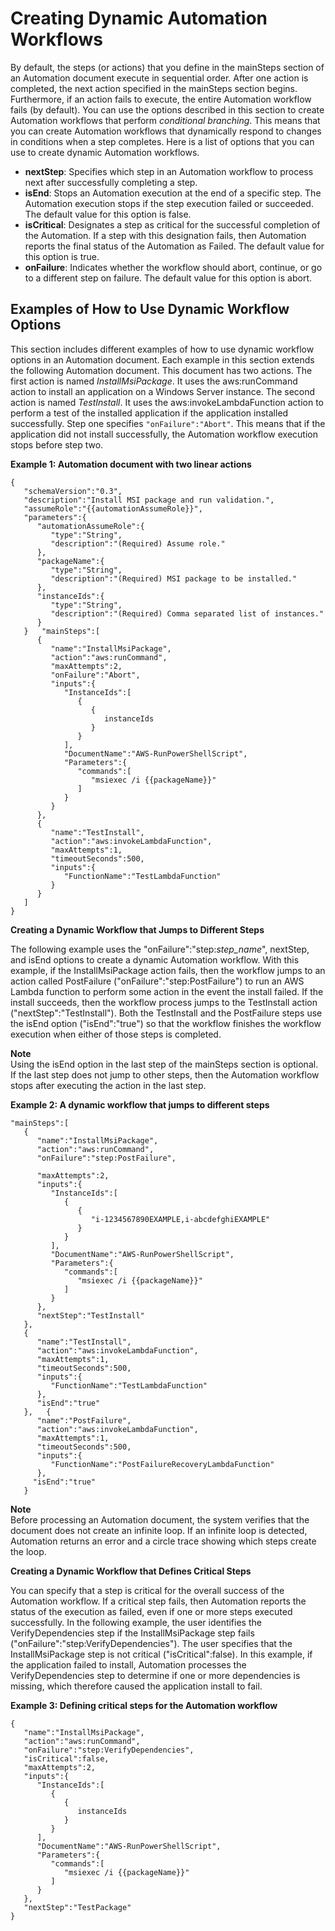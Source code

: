 # Creating Dynamic Automation Workflows<a name="automation-branchdocs"></a>

By default, the steps \(or actions\) that you define in the mainSteps section of an Automation document execute in sequential order\. After one action is completed, the next action specified in the mainSteps section begins\. Furthermore, if an action fails to execute, the entire Automation workflow fails \(by default\)\. You can use the options described in this section to create Automation workflows that perform *conditional branching*\. This means that you can create Automation workflows that dynamically respond to changes in conditions when a step completes\. Here is a list of options that you can use to create dynamic Automation workflows\.
+ **nextStep**: Specifies which step in an Automation workflow to process next after successfully completing a step\. 
+ **isEnd**: Stops an Automation execution at the end of a specific step\. The Automation execution stops if the step execution failed or succeeded\. The default value for this option is false\.
+ **isCritical**: Designates a step as critical for the successful completion of the Automation\. If a step with this designation fails, then Automation reports the final status of the Automation as Failed\. The default value for this option is true\.
+ **onFailure**: Indicates whether the workflow should abort, continue, or go to a different step on failure\. The default value for this option is abort\.

## Examples of How to Use Dynamic Workflow Options<a name="automation-branchdocs-examples"></a>

This section includes different examples of how to use dynamic workflow options in an Automation document\. Each example in this section extends the following Automation document\. This document has two actions\. The first action is named *InstallMsiPackage*\. It uses the aws:runCommand action to install an application on a Windows Server instance\. The second action is named *TestInstall*\. It uses the aws:invokeLambdaFunction action to perform a test of the installed application if the application installed successfully\. Step one specifies `"onFailure":"Abort"`\. This means that if the application did not install successfully, the Automation workflow execution stops before step two\.

**Example 1: Automation document with two linear actions**

```
{
   "schemaVersion":"0.3",
   "description":"Install MSI package and run validation.",
   "assumeRole":"{{automationAssumeRole}}",
   "parameters":{
      "automationAssumeRole":{
         "type":"String",
         "description":"(Required) Assume role."
      },
      "packageName":{
         "type":"String",
         "description":"(Required) MSI package to be installed."
      },
      "instanceIds":{
         "type":"String",
         "description":"(Required) Comma separated list of instances."
      }
   }   "mainSteps":[
      {
         "name":"InstallMsiPackage",
         "action":"aws:runCommand",
         "maxAttempts":2,
         "onFailure":"Abort",
         "inputs":{
            "InstanceIds":[
               {
                  {
                     instanceIds
                  }
               }
            ],
            "DocumentName":"AWS-RunPowerShellScript",
            "Parameters":{
               "commands":[
                  "msiexec /i {{packageName}}"
               ]
            }
         }
      },
      {
         "name":"TestInstall",
         "action":"aws:invokeLambdaFunction",
         "maxAttempts":1,
         "timeoutSeconds":500,
         "inputs":{
            "FunctionName":"TestLambdaFunction"
         }
      }
   ]
}
```

**Creating a Dynamic Workflow that Jumps to Different Steps**

The following example uses the "onFailure":"step:*step\_name*", nextStep, and isEnd options to create a dynamic Automation workflow\. With this example, if the InstallMsiPackage action fails, then the workflow jumps to an action called PostFailure \("onFailure":"step:PostFailure"\) to run an AWS Lambda function to perform some action in the event the install failed\. If the install succeeds, then the workflow process jumps to the TestInstall action \("nextStep":"TestInstall"\)\. Both the TestInstall and the PostFailure steps use the isEnd option \("isEnd":"true"\) so that the workflow finishes the workflow execution when either of those steps is completed\.

**Note**  
Using the isEnd option in the last step of the mainSteps section is optional\. If the last step does not jump to other steps, then the Automation workflow stops after executing the action in the last step\.

**Example 2: A dynamic workflow that jumps to different steps**

```
"mainSteps":[
   {
      "name":"InstallMsiPackage",
      "action":"aws:runCommand",
      "onFailure":"step:PostFailure",
      
      "maxAttempts":2,
      "inputs":{
         "InstanceIds":[
            {
               {
                  "i-1234567890EXAMPLE,i-abcdefghiEXAMPLE"
               }
            }
         ],
         "DocumentName":"AWS-RunPowerShellScript",
         "Parameters":{
            "commands":[
               "msiexec /i {{packageName}}"
            ]
         }
      },
      "nextStep":"TestInstall"      
   },
   {
      "name":"TestInstall",
      "action":"aws:invokeLambdaFunction",
      "maxAttempts":1,
      "timeoutSeconds":500,
      "inputs":{
         "FunctionName":"TestLambdaFunction"
      },
      "isEnd":"true"
   },   {
      "name":"PostFailure",
      "action":"aws:invokeLambdaFunction",
      "maxAttempts":1,
      "timeoutSeconds":500,
      "inputs":{
         "FunctionName":"PostFailureRecoveryLambdaFunction"
      },
     "isEnd":"true"
   }
```

**Note**  
Before processing an Automation document, the system verifies that the document does not create an infinite loop\. If an infinite loop is detected, Automation returns an error and a circle trace showing which steps create the loop\.

**Creating a Dynamic Workflow that Defines Critical Steps**

You can specify that a step is critical for the overall success of the Automation workflow\. If a critical step fails, then Automation reports the status of the execution as failed, even if one or more steps executed successfully\. In the following example, the user identifies the VerifyDependencies step if the InstallMsiPackage step fails \("onFailure":"step:VerifyDependencies"\)\. The user specifies that the InstallMsiPackage step is not critical \("isCritical":false\)\. In this example, if the application failed to install, Automation processes the VerifyDependencies step to determine if one or more dependencies is missing, which therefore caused the application install to fail\. 

**Example 3: Defining critical steps for the Automation workflow**

```
{
   "name":"InstallMsiPackage",
   "action":"aws:runCommand",
   "onFailure":"step:VerifyDependencies",
   "isCritical":false,
   "maxAttempts":2,
   "inputs":{
      "InstanceIds":[
         {
            {
               instanceIds
            }
         }
      ],
      "DocumentName":"AWS-RunPowerShellScript",
      "Parameters":{
         "commands":[
            "msiexec /i {{packageName}}"
         ]
      }
   },
   "nextStep":"TestPackage"
}
```